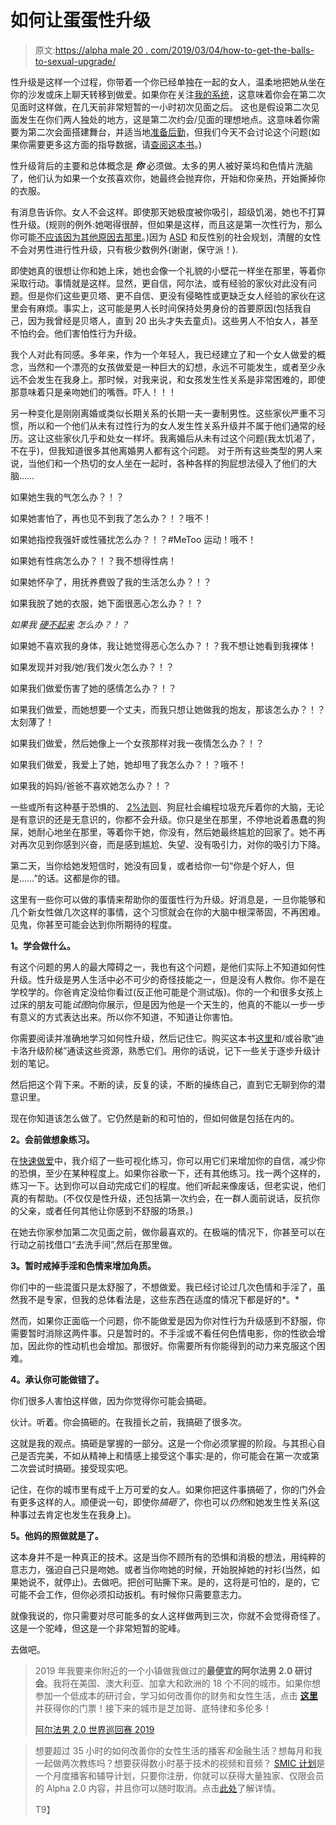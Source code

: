 # 如何让蛋蛋性升级

> 原文:[https://alpha male 20 . com/2019/03/04/how-to-get-the-balls-to-sexual-upgrade/](https://alphamale20.com/2019/03/04/how-to-get-the-balls-to-sexually-escalate/)

性升级是这样一个过程，你带着一个你已经单独在一起的女人，温柔地把她从坐在你的沙发或床上聊天转移到做爱。如果你在关注[我的系统](http://www.gettosexfast.com/)，这意味着你会在第二次见面时这样做，在几天前非常短暂的一小时初次见面之后。 这也是假设第二次见面发生在你们两人独处的地方，这是第二次约会/见面的理想地点。这意味着你需要为第二次会面搭建舞台，并适当地[准备后勤](https://blackdragonblog.com/2019/01/07/bad-date-logistics-are-always-your-fault/)，但我们今天不会讨论这个问题(如果你需要更多这方面的指导数据，请[查阅这本书](http://www.gettosexfast.com/)。)

性升级背后的主要和总体概念是 ***你*** 必须做。太多的男人被好莱坞和色情片洗脑了，他们认为如果一个女孩喜欢你，她最终会抛弃你，开始和你亲热，开始撕掉你的衣服。

有消息告诉你。女人不会这样。即使那天她极度被你吸引，超级饥渴，她也不打算性升级。(规则的例外:她喝得很醉，但如果是这样，而且这是第一次性行为，那么你可能[不应该因为其他原因去那里](https://blackdragonblog.com/2015/01/22/5-ways-avoid-false-rape-accustations/)。)因为 [ASD](https://blackdragonblog.com/glossary/#ASD) 和反性别的社会规划，清醒的女性不会对男性进行性升级，只有极少数例外(谢谢，保守派！).

即使她真的很想让你和她上床，她也会像一个礼貌的小壁花一样坐在那里，等着你采取行动。事情就是这样。显然，更自信，阿尔法，或有经验的家伙对此没有问题。但是你们这些更贝塔、更不自信、更没有侵略性或更缺乏女人经验的家伙在这里会有麻烦。事实上，这可能是男人长时间保持处男身份的首要原因(包括我自己，因为我曾经是贝塔人，直到 20 出头才失去童贞)。这些男人不怕女人，甚至不怕约会。他们害怕性行为升级。

我个人对此有同感。多年来，作为一个年轻人，我已经建立了和一个女人做爱的概念，当然和一个漂亮的女孩做爱是一种巨大的幻想，永远不可能发生，或者至少永远不会发生在我身上。那时候，对我来说，和女孩发生性关系是非常困难的，即使那意味着只是亲吻她们的嘴唇。吓人！！！

另一种变化是刚刚离婚或类似长期关系的长期一夫一妻制男性。这些家伙严重不习惯，所以和一个他们从未有过性行为的女人发生性关系升级并不属于他们通常的经历。这让这些家伙几乎和处女一样坏。我离婚后从未有过这个问题(我太饥渴了，不在乎)，但我知道很多其他离婚男人都有这个问题。 对于所有这些类型的男人来说，当他们和一个热切的女人坐在一起时，各种各样的狗屁想法侵入了他们的大脑……

如果她生我的气怎么办？！？

如果她害怕了，再也见不到我了怎么办？！？哦不！

如果她指控我强奸或性骚扰怎么办？！？#MeToo 运动！哦不！

如果她有性病怎么办？！？我不想得性病！

如果她怀孕了，用抚养费毁了我的生活怎么办？！？

如果我脱了她的衣服，她下面很恶心怎么办？！？

*如果我* [*硬不起来*](https://blackdragonblog.com/2017/06/19/deal-erectile-dysfunction/) *怎么办？！？*

如果她不喜欢我的身体，我让她觉得恶心怎么办？！？我不想让她看到我裸体！

如果发现并对我/她/我们发火怎么办？！？

如果我们做爱伤害了她的感情怎么办？！？

如果我们做爱，而她想要一个丈夫，而我只想让她做我的炮友，那该怎么办？！？太刻薄了！

如果我们做爱，然后她像上一个女孩那样对我一夜情怎么办？！？

如果我们做爱，我爱上了她，她却甩了我怎么办？！？哦不！

如果我的妈妈/爸爸不喜欢她怎么办？！？

一些或所有这种基于恐惧的、 [2%法则](https://blackdragonblog.com/2013/12/22/the-2-rule/)、狗屁社会编程垃圾充斥着你的大脑，无论是有意识的还是无意识的，你都不会升级。你只是坐在那里，不停地说着愚蠢的狗屎，她耐心地坐在那里，等着你干她，你没有，然后她最终尴尬的回家了。她不再对再次见到你感到兴奋，而是感到尴尬、失望、没有吸引力，对你的吸引力下降。

第二天，当你给她发短信时，她没有回复，或者给你一句“你是个好人，但是……”的话。这都是你的错。

这里有一些你可以做的事情来帮助你的蛋蛋性行为升级。好消息是，一旦你能够和几个新女性做几次这样的事情，这个习惯就会在你的大脑中根深蒂固，不再困难。见鬼，你甚至可能会达到你所期待的程度。

**1。学会做什么。**

有这个问题的男人的最大障碍之一，我也有这个问题，是他们实际上不知道如何性升级。性升级是男人生活中必不可少的奇怪技能之一，但是没有人教你。你不是在学校学的。你爸肯定没给你看过(反正他可能是个测试版)。你的一个和很多女孩上过床的朋友可能*试图*向你展示，但是因为他是一个天生的，他真的不能以一步一步有意义的方式表达出来。所以你不知道，不知道让你害怕。

你需要阅读并准确地学习如何性升级，然后记住它。购买这本书[这里](http://www.gettosexfast.com/)和/或谷歌“迪卡洛升级阶梯”通读这些资源，熟悉它们。用你的话说，记下一些关于逐步升级计划的笔记。

然后把这个背下来。不断的读，反复的读，不断的操练自己，直到它无聊到你的潜意识里。

现在你知道该怎么做了。它仍然是新的和可怕的，但如何做是包括在内的。

**2。会前做想象练习。**

在[快速做爱](http://www.gettosexfast.com)中，我介绍了一些可视化练习，你可以用它们来增加你的自信，减少你的恐惧，至少在某种程度上。如果你谷歌一下，还有其他练习。找一两个这样的，练习一下。达到你可以自动完成它们的程度。他们听起来像废话，但老实说，他们真的有帮助。(不仅仅是性升级，还包括第一次约会，在一群人面前说话，反抗你的父亲，或者任何其他让你感到不舒服的场景。)

在她去你家参加第二次见面之前，做你最喜欢的。在极端的情况下，你甚至可以在行动之前找借口“去洗手间”,然后在那里做。

**3。暂时戒掉手淫和色情来增加角质。**

你们中的一些混蛋只是太舒服了，不想做爱。我已经讨论过几次色情和手淫了，虽然我不是专家，但我的总体看法是，这些东西在适度的情况下都是好的*。*

然而，如果你正面临一个问题，你不能做爱是因为你对性行为升级感到不舒服，你需要暂时消除这两件事。只是暂时的。不手淫或不看任何色情电影，你的性欲会增加，因此你的性动机也会增加。那很好。你需要所有你能得到的动力来克服这个困难。

**4。承认你可能做错了。**

你们很多人害怕这样做，因为你觉得你可能会搞砸。

伙计。听着。你会搞砸的。在我擅长之前，我搞砸了很多次。

这就是我的观点。搞砸是掌握的一部分。这是一个你必须掌握的阶段。与其担心自己是否完美，不如从精神上和情感上接受这个事实:是的，你可能会在第一次或第二次尝试时搞砸。接受现实吧。

记住，在你的城市里有成千上万可爱的女人。如果你把这件事搞砸了，你的门外会有更多这样的人。顺便说一句，即使你*搞砸了*，你也可以*仍然*和她发生性关系(这种事过去肯定也发生在我身上)。

**5。他妈的照做就是了。**

这本身并不是一种真正的技术。这是当你不顾所有的恐惧和消极的想法，用纯粹的意志力，强迫自己只是吻她。或者当你吻她的时候，开始脱掉她的衬衫(当然，如果她说不，就停止)。去做吧。把创可贴撕下来。是的，这将是可怕的，是的，它可能不会工作，但你必须扣动扳机。有时候你只需要意志力。

就像我说的，你只需要对尽可能多的女人这样做两到三次，你就不会觉得奇怪了。这是一个驼峰，但这是一个非常短暂的驼峰。

去做吧。

> 2019 年我要来你附近的一个小镇做我做过的**最便宜的阿尔法男 2.0 研讨会**。我将在美国、澳大利亚、加拿大和欧洲的 18 个不同的城市。如果你想参加一个低成本的研讨会，学习如何改善你的财务和女性生活，点击 **[这里](http://www.alphamaleworldtour.com)** 并获得你的门票！接下来的城市是芝加哥、底特律和多伦多！
> 
> [阿尔法男 2.0 世界巡回赛 2019](http://www.alphamaleworldtour.com)

> 想要超过 35 小时的如何改善你的女性生活的播客*和*金融生活？想每月和我一起做两次教练吗？想要获得数小时基于技术的视频和音频？ [SMIC 计划](https://alphamale20.kartra.com/page/vIL17)是一个月度播客和辅导计划，只要你注册，你就可以获得大量独家、仅限会员的 Alpha 2.0 内容，并且你可以随时取消。点击[此处](https://alphamale20.kartra.com/page/vIL17)了解详情。
> 
> T9】